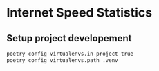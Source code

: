 # Internet Speed Statistics

## Setup project developement

```sh
poetry config virtualenvs.in-project true
poetry config virtualenvs.path .venv
```
